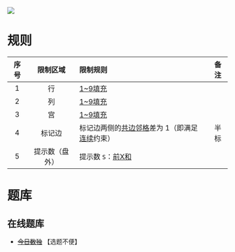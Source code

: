 ![](https://cn.sudoku.today/pic/02/xsumpartconsecutive/25495_350757.png)

# 规则

| 序号  |  限制区域   | 限制规则                        | 备注  |
|:---:|:-------:|:----------------------------|:---:|
|  1  |    行    | [1~9填充]                     |     |
|  2  |    列    | [1~9填充]                     |     |
|  3  |    宫    | [1~9填充]                     |     |
|  4  |   标记边   | 标记边两侧的[共边邻格]差为 1（即满足[连续]约束） | 半标  |
|  5  | 提示数（盘外） | 提示数 `S`：[前X和]               |     |

# 题库

## 在线题库

- ~~[今日数独]~~ 【选题不便】

[1~9填充]: ../../../rules.md#1~9填充

[共边邻格]: ../../../rules.md#共边邻格

[连续]: ../../../rules.md#连续

[前X和]: ../../../rules.md#前X和

[今日数独]: https://cn.sudoku.today/g-hybrid-sudoku-consecutive-pairs-sum-frame/

